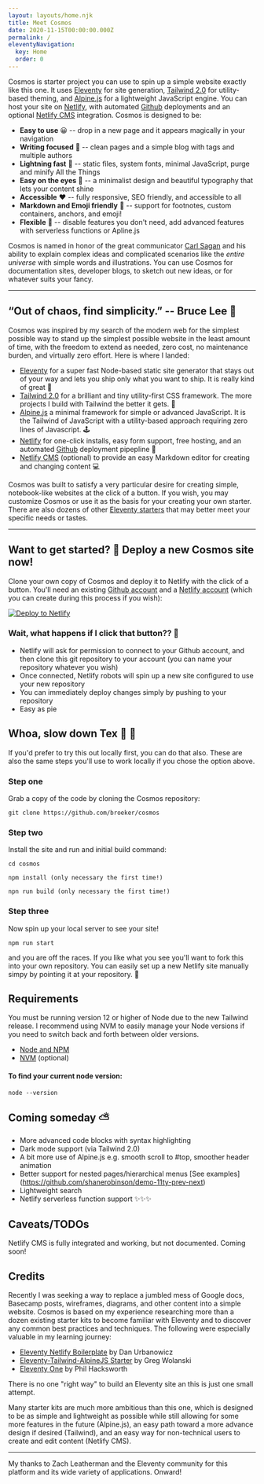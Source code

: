 ```yaml
---
layout: layouts/home.njk
title: Meet Cosmos 
date: 2020-11-15T00:00:00.000Z
permalink: /
eleventyNavigation:
  key: Home
  order: 0
---
```

Cosmos is starter project you can use to spin up a simple website exactly like this one. It uses [Eleventy](https://www.11ty.io) for site generation, [Tailwind 2.0](https://tailwindcss.com/) for utility-based theming, and [Alpine.js](https://github.com/alpinejs/alpine) for a lightweight JavaScript engine. You can host your site on [Netlify](https://www.netlify.com), with automated [Github](https://www.github.com) deployments and an optional [Netlify CMS](https://www.netlifycms.org/) integration. Cosmos is designed to be:

* **Easy to use** 😀 -- drop in a new page and it appears magically in your navigation 
* **Writing focused** 📔 -- clean pages and a simple blog with tags and multiple authors
* **Lightning fast** 🚀 -- static files, system fonts, minimal JavaScript, purge and minify All the Things 
* **Easy on the eyes** 👀 -- a minimalist design and beautiful typography that lets your content shine
* **Accessible** ❤️  -- fully responsive, SEO friendly, and accessible to all
* **Markdown and Emoji friendly** 🦔 -- support for footnotes, custom containers, anchors, and emoji!
* **Flexible** 💪 -- disable features you don't need, add advanced features with serverless functions or Apline.js


Cosmos is named in honor of the great communicator [Carl Sagan](https://en.wikipedia.org/wiki/Carl_Sagan) and his ability to explain complex ideas and complicated scenarios like the _entire universe_ with simple words and illustrations. You can use Cosmos for documentation sites, developer blogs, to sketch out new ideas, or for whatever suits your fancy.  

---

##  “Out of chaos, find simplicity.” -- Bruce Lee 🥋 

Cosmos was inspired by my search of the modern web for the simplest possible way to stand up the simplest possible website in the least amount of time, with the freedom to extend as needed, zero cost, no maintenance burden, and virtually zero effort. Here is where I landed: 

* [Eleventy](https://www.11ty.io) for a super fast Node-based static site generator that stays out of your way and lets you ship only what you want to ship. It is really kind of great 🚀
* [Tailwind 2.0](https://tailwindcss.com/) for a brilliant and tiny utility-first CSS framework. The more projects I build with Tailwind the better it gets.  🎨
* [Alpine.js](https://github.com/alpinejs/alpine) a minimal framework for simple or advanced JavaScript. It is the Tailwind of JavaScript with a utility-based approach requiring zero lines of Javascript. 🕹️
* [Netlify](https://www.netlify.com/) for one-click installs, easy form support, free hosting, and an automated [Github](https://github.com/) deployment pipepline 🤖
* [Netlify CMS](https://www.netlify.com/) (optional) to provide an easy Markdown editor for creating and changing content 💻

Cosmos was built to satisfy a very particular desire for creating simple, notebook-like websites at the click of a button. If you wish, you may customize Cosmos or use it as the basis for your creating your own starter. There are also dozens of other [Eleventy starters](https://www.11ty.dev/docs/starter/) that may better meet your specific needs or tastes. 

--- 

## Want to get started? 🙋 Deploy a new Cosmos site now!

Clone your own copy of Cosmos and deploy it to Netlify with the click of a button. You'll need an existing [Github account](https://github.com/) and a [Netlify account](https://www.netlify.com/) (which you  can create during this process if you wish):

<div class="flex width-full  justify-center">
<a href="https://app.netlify.com/start/deploy?repository=https://github.com/broeker/cosmos"><img src="https://www.netlify.com/img/deploy/button.svg" alt="Deploy to Netlify"></a>
</div>

### Wait, what happens if I click that button?? 🤔

* Netlify will ask for permission to connect to your Github account, and then clone this git repository to your account (you can name your repository whatever you wish)
* Once connected, Netlify robots will spin up a new site configured to use your new repository
* You can immediately deploy changes simply by pushing to your repository
* Easy as pie 

## Whoa, slow down Tex 🐌 🤠

If you'd prefer to try this out locally first, you can do that also. These are also the same steps you'll use to work locally if you chose the option above.

### Step one 

Grab a copy of the code by cloning the Cosmos repository:

```
git clone https://github.com/broeker/cosmos
```

### Step two

Install the site and run and initial build command:

```
cd cosmos

npm install (only necessary the first time!)

npn run build (only necessary the first time!)
```

### Step three

Now spin up your local server to see your site!

```
npm run start
```

and you are off the races. If you like what you see you'll want to fork this into your own repository. You can easily set up a new Netlify site manually simpy by pointing it at your repository. 🏇

## Requirements

You must be running version 12 or higher of Node due to the new Tailwind release. I recommend using NVM to easily manage your Node versions if you need to switch back and forth between older versions. 

* [Node and NPM](https://nodejs.org/)
* [NVM](https://github.com/nvm-sh/nvm) (optional)

#### To find your current node version:

```
node --version
```

## Coming someday ⛅

* More advanced code blocks with syntax highlighting
* Dark mode support (via Tailwind 2.0)
* A bit more use of Alpine.js e.g. smooth scroll to #top, smoother header animation
* Better support for nested pages/hierarchical menus [See examples] (https://github.com/shanerobinson/demo-11ty-prev-next)
* Lightweight search 
* Netlify serverless function support
✨✨✨

## Caveats/TODOs

Netlify CMS is fully integrated and working, but not documented. Coming soon!

## Credits

Recently I was seeking a way to replace a jumbled mess of Google docs, Basecamp posts, wireframes, diagrams, and other content into a simple website. Cosmos is based on my experience researching more than a dozen existing starter kits to become familiar with Eleventy and to discover any common best practices and techniques. The following were especially valuable in my learning journey:

* [Eleventy Netlify Boilerplate](https://github.com/danurbanowicz/eleventy-netlify-boilerplate) by Dan Urbanowicz
* [Eleventy-Tailwind-AlpineJS Starter](https://github.com/gregwolanski/eleventy-tailwindcss-alpinejs-starter) by Greg Wolanski
* [Eleventy  One](https://github.com/philhawksworth/eleventyone) by Phil Hacksworth

There is no one "right way" to build an Eleventy site an this is just one small attempt.

Many starter kits are much more ambitious than this one, which is designed to be as simple and lightweight as possible while still allowing for some more features in the future (Alpine.js), an easy path toward a more advance design if desired (Tailwind), and an easy way for non-technical users to create and edit content (Netlify CMS). 

---

My thanks to Zach Leatherman and the Eleventy community for this platform and its wide variety of applications. Onward!